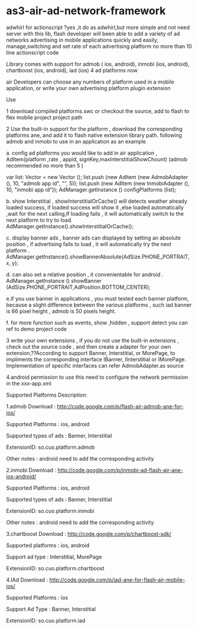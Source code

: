 as3-air-ad-network-framework
============================

adwhirl for actionscript ?yes ,it do as adwhirl,but more simple and not need server 
with this lib, flash developer will been able to  add a variety of ad networks advertising in mobile applications  quickly and easily, 
manage,switching and set rate of each advertising platform no more than 10 line actionscript  code

Library comes with support for admob (  ios, android), inmobi (ios, android), chartboost (ios, android), iad (ios) 4 ad platforms now

air Developers can choose any numbers of platform used in a mobile application, or write your own advertising platform plugin  extension

Use

1 download compiled platforms.swc or checkout the source, add to  flash to flex mobile project  project path

2 Use the built-in support for the platform , download the corresponding platforms ane, and add it to flash  native extension library path. following admob and inmobi to use in an application as an example

a. config ad platforms you would like to add in air application , AdItem(platform ,rate , appid, signKey,maxInterstitialShowChount) (admob  recommended no more than 5 )

var list: Vector <AdItem> = new Vector <AdItem> ();
list.push (new AdItem (new AdmobAdapter (), 10, "admob app id", "", 5));
list.push (new AdItem (new InmobiAdapter (), 10, "inmobi app id"));
AdManager.getInstance () configPlatforms (list);

b. show Interstitial ,  showInterstitialOrCache() will detects weather already loaded success, if loaded success will show it ,else  loaded automatically  ,wait for the next calling,If loading fails , it will automatically switch to the next platform to try to load.
AdManager.getInstance().showInterstitialOrCache();

c. display banner ads , banner ads can displayed by setting an absolute position , if advertising fails to load , it will automatically try the next  platform .
AdManager.getInstance().showBannerAbsolute(AdSize.PHONE_PORTRAIT, x, y);

d. can also set a relative position  , it convenientable for android .
AdManager.getInstance () showBanner (AdSize.PHONE_PORTRAIT,AdPosition.BOTTOM_CENTER);

e.if you use  banner in applications , you must  tested each banner platform, because a slight difference between the various platforms , such iad banner is 66 pixel height , admob is 50 pixels height.

f. for more function such as events, show ,hidden  , support  detect you can ref to demo project code

3  write your own extensions , if you do not use the built-in extensions ,  check out the source code , and then create a adapter for your own extension,??According to support Banner, Interstitial, or MorePage, to impliments the corresponding interface IBanner, IInterstitial or IMorePage. Implementation of specific interfaces can refer AdmobAdapter.as source

4.android permission to use this need to configure the network permission in the xxx-app.xml
<uses-permission android:name="android.permission.ACCESS_NETWORK_STATE"/>
<uses-permission android:name="android.permission.ACCESS_WIFI_STATE"/>
<uses-permission android:name="android.permission.INTERNET"/>

Supported Platforms Description:

1.admob
Download : http://code.google.com/p/flash-air-admob-ane-for-ios/

Supported Platforms : ios, android

Supported types of ads : Banner, Interstitial

ExtensionID: so.cuo.platform.admob

Other notes : android need to add the corresponding activity

<activity android:name="com.google.ads.AdActivity"
android:configChanges="keyboard|keyboardHidden|orientation|screenLayout|uiMode|screenSize|smallestScreenSize"/>

2.inmobi
Download : http://code.google.com/p/inmobi-ad-flash-air-ane-ios-android/

Supported Platforms : ios, android

Supported types of ads : Banner, Interstitial

ExtensionID: so.cuo.platform.inmobi

Other notes : android need to add the corresponding activity

<activity android:name="com.inmobi.androidsdk.IMBrowserActivity" android:configChanges="keyboardHidden|orientation|keyboard|smallestScreenSize|screenSize" android:hardwareAccelerated="true" />

3.chartboost
Download : http://code.google.com/p/chartboost-sdk/

Supported platforms : ios, android

Support ad type : Interstitial, MorePage

ExtensionID: so.cuo.platform.chartboost

4.IAd
Download : http://code.google.com/p/iad-ane-for-flash-air-mobile-ios/

Supported Platforms : ios

Support Ad Type : Banner, Interstitial

ExtensionID: so.cuo.platform.iad
